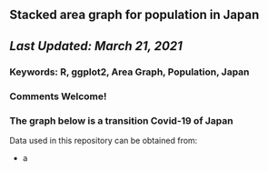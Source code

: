 ## Stacked area graph for population in Japan
## *Last Updated: March 21, 2021*

### **Keywords: R, ggplot2, Area Graph, Population, Japan**
### Comments Welcome!
### The graph below is a transition Covid-19 of Japan

Data used in this repository can be obtained from:
- a
